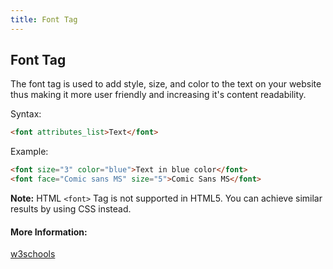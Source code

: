 ```yaml
---
title: Font Tag
---
```

## Font Tag

The font tag is used to add style, size, and color to the text on your website thus making it more user friendly and increasing it's content readability.

Syntax:
```html
<font attributes_list>Text</font>
```
Example:
```html
<font size="3" color="blue">Text in blue color</font>
<font face="Comic sans MS" size="5">Comic Sans MS</font>
```

**Note:** HTML `<font>` Tag is not supported in HTML5. You can achieve similar results by using CSS instead.

#### More Information:
<a href='https://www.w3schools.com/tags/tag_font.asp' target='_blank' rel='nofollow'>w3schools</a>
